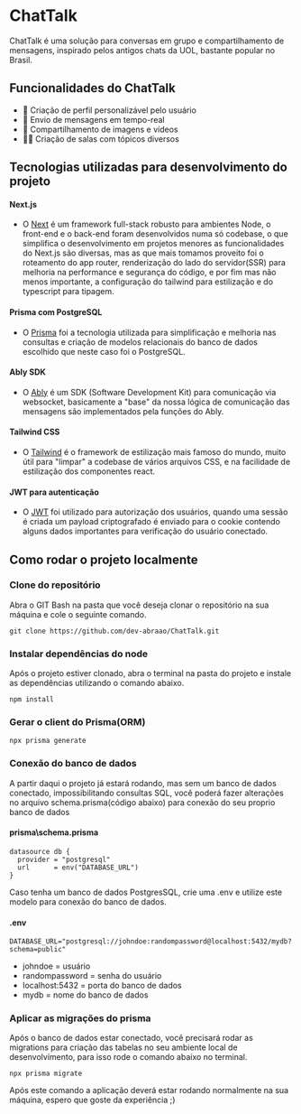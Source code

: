 # ChatTalk

ChatTalk é uma solução para conversas em grupo e compartilhamento de mensagens, inspirado pelos antigos chats da UOL, bastante popular no Brasil.


## Funcionalidades do ChatTalk

- 👤 Criação de perfil personalizável pelo usuário
- 📨 Envio de mensagens em tempo-real
- 📸 Compartilhamento de imagens e vídeos
- 👯‍♂️ Criação de salas com tópicos diversos

## Tecnologias utilizadas para desenvolvimento do projeto

#### Next.js
- O [Next](https://nextjs.org/) é um framework full-stack robusto para ambientes Node, o front-end e o back-end foram desenvolvidos numa só codebase, o que simplifica o desenvolvimento em projetos menores
as funcionalidades do Next.js são diversas, mas as que mais tomamos proveito foi o roteamento do app router, renderização do lado do servidor(SSR) para melhoria na performance e segurança do código, e por fim mas não menos importante, a configuração do tailwind para estilização e do typescript para tipagem.

#### Prisma com PostgreSQL
- O [Prisma](https://www.prisma.io/) foi a tecnologia utilizada para simplificação e melhoria nas consultas e criação de modelos relacionais do banco de dados escolhido que neste caso foi o PostgreSQL.

#### Ably SDK 
- O [Ably](https://ably.com/) é um SDK (Software Development Kit) para comunicação via websocket, basicamente a "base" da nossa lógica de comunicação das mensagens são implementados pela funções do Ably.

#### Tailwind CSS
- O [Tailwind](https://tailwindcss.com/) é o framework de estilização mais famoso do mundo, muito útil para "limpar" a codebase de vários arquivos CSS, e na facilidade de estilização dos componentes react.
 
#### JWT para autenticação
- O [JWT](https://jwt.io/) foi utilizado para autorização dos usuários, quando uma sessão é criada um payload criptografado é enviado para o cookie contendo alguns dados importantes para verificação do usuário conectado.

## Como rodar o projeto localmente

### Clone do repositório

Abra o GIT Bash na pasta que você deseja clonar o repositório na sua máquina e cole o seguinte comando.
```
git clone https://github.com/dev-abraao/ChatTalk.git
```

### Instalar dependências do node

Após o projeto estiver clonado, abra o terminal na pasta do projeto e instale as dependências utilizando o comando abaixo.
```
npm install
```

### Gerar o client do Prisma(ORM)
```
npx prisma generate
```

### Conexão do banco de dados
A partir daqui o projeto já estará rodando, mas sem um banco de dados conectado, impossibilitando consultas SQL, você poderá fazer alterações no arquivo schema.prisma(código abaixo) para conexão do seu proprio banco de dados

#### prisma\schema.prisma
```
datasource db {
  provider = "postgresql"
  url      = env("DATABASE_URL")
}
```
Caso tenha um banco de dados PostgresSQL, crie uma .env e utilize este modelo para conexão do banco de dados.
#### .env
```
DATABASE_URL="postgresql://johndoe:randompassword@localhost:5432/mydb?schema=public"
```
- johndoe = usuário
- randompassword = senha do usuário
- localhost:5432 = porta do banco de dados
- mydb = nome do banco de dados

### Aplicar as migrações do prisma
Após o banco de dados estar conectado, você precisará rodar as migrations para criação das tabelas no seu ambiente local de desenvolvimento, para isso rode o comando abaixo no terminal.

```
npx prisma migrate
```

Após este comando a aplicação deverá estar rodando normalmente na sua máquina, espero que goste da experiência ;)





